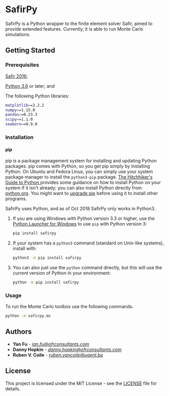 # SafirPy

SafirPy is a Python wrapper to the finite element solver Safir, aimed to provide extended features. Currently, it is able to run Monte Carlo simulations.

## Getting Started

### Prerequisites

[Safir 2016](https://www.uee.uliege.be/cms/c_2383458/en/safir);

[Python 3.6](https://www.anaconda.com/download/) or later; and

The following Python libraries:

```sh
matplotlib==2.2.2
numpy==1.15.0
pandas==0.23.3
scipy==1.1.0
seaborn==0.9.0
```

### Installation

#### pip

pip is a package management system for installing and updating Python packages. pip comes with Python, so you get pip simply by installing Python. On Ubuntu and Fedora Linux, you can simply use your system package manager to install the `python3-pip` package. [The Hitchhiker's Guide to Python ](https://docs.python-guide.org/starting/installation/) provides some guidance on how to install Python on your system if it isn't already; you can also install Python directly from [python.org](https://www.python.org/getit/). You might want to [upgrade pip](https://pip.pypa.io/en/stable/installing/) before using it to install other programs.

SafirPy uses Python, and as of Oct 2018 SafirPy only works in Python3. 

1.	If you are using Windows with Python version 3.3 or higher, use the [Python Launcher for Windows](https://docs.python.org/3/using/windows.html?highlight=shebang#python-launcher-for-windows) to use `pip` with Python version 3:
    ```sh
    pip install safirpy
    ```
2.	If your system has a `python3` command (standard on Unix-like systems), install with:
    ```sh
    python3 -m pip install safirpy
    ```
3.	You can also just use the `python` command directly, but this will use the _current_ version of Python in your environment:
    ```sh
    python -m pip install safirpy
    ```

### Usage

To run the Monte Carlo toolbox use the following commands.

```sh
python -m safirpy.mc
```

## Authors

* **Yan Fu** - *ian.fu@ofrconsultants.com*
* **Danny Hopkin** - *danny.hopkin@ofrconsultants.com*
* **Ruben V. Coile** - *ruben.vancoile@ugent.be*

## License

This project is licensed under the MIT License - see the [LICENSE](LICENSE) file for details.
